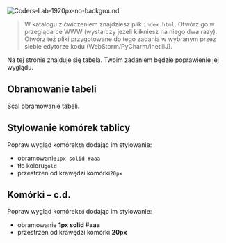![Coders-Lab-1920px-no-background](https://user-images.githubusercontent.com/30623667/104709387-2b7ac180-571f-11eb-9b94-517aa6d501c9.png)



> W katalogu z ćwiczeniem znajdziesz plik `index.html`. Otwórz go w przeglądarce WWW (wystarczy jeżeli klikniesz na niego dwa razy).  
> Otwórz też pliki przygotowane do tego zadania w wybranym przez siebie edytorze kodu (WebStorm/PyCharm/InetlliJ). 

Na tej stronie znajduje się tabela. Twoim zadaniem będzie poprawienie jej wyglądu.


## Obramowanie tabeli

Scal obramowanie tabeli.


## Stylowanie komórek tablicy

Popraw wygląd komórek`th` dodając im stylowanie:

* obramowanie`1px solid #aaa`
* tło koloru`gold`
* przestrzeń od krawędzi komórki`20px`


## Komórki – c.d.

Popraw wygląd komórek`td` dodając im stylowanie:

* obramowanie **1px solid #aaa**
* przestrzeń od krawędzi komórki **20px**

